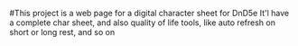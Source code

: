 #This project is a web page for a digital character sheet for DnD5e
It'l have a complete char sheet, and also quality of life tools, like auto
refresh on short or long rest, and so on
